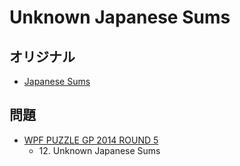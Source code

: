 # Unknown Japanese Sums

## オリジナル
- [Japanese Sums](japanesesums.md)

## 問題
- [WPF PUZZLE GP 2014 ROUND 5](../questions/wpfpgp2014-5.md)
	- 12\. Unknown Japanese Sums
